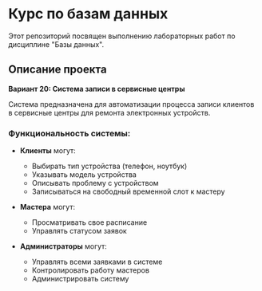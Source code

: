 # Курс по базам данных

Этот репозиторий посвящен выполнению лабораторных работ по дисциплине "Базы данных".

## Описание проекта

**Вариант 20: Система записи в сервисные центры**

Система предназначена для автоматизации процесса записи клиентов в сервисные центры для ремонта электронных устройств. 

### Функциональность системы:
- **Клиенты** могут:
  - Выбирать тип устройства (телефон, ноутбук)
  - Указывать модель устройства
  - Описывать проблему с устройством
  - Записываться на свободный временной слот к мастеру
  
- **Мастера** могут:
  - Просматривать свое расписание
  - Управлять статусом заявок
  
- **Администраторы** могут:
  - Управлять всеми заявками в системе
  - Контролировать работу мастеров
  - Администрировать систему
